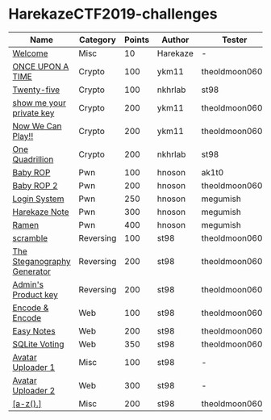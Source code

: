 # HarekazeCTF2019-challenges

|Name|Category|Points|Author|Tester|Solves|Writeup|
|----|--------|------|------|------|------|-------|
|[Welcome](welcome/README.md)|Misc|10|Harekaze|-|512|-|
|[ONCE UPON A TIME](once_upon_a_time/README.md)|Crypto|100|ykm11|theoldmoon0602|71|x|
|[Twenty-five](twenty-five/README.md)|Crypto|100|nkhrlab|st98|56|✔|
|[show me your private key](show_me_your_private_key/README.md)|Crypto|200|ykm11|theoldmoon0602|20|✔|
|[Now We Can Play!!](now_we_can_play/README.md)|Crypto|200|ykm11|theoldmoon0602|34|x|
|[One Quadrillion](one_quadrillion/README.md)|Crypto|200|nkhrlab|st98|7|✔|
|[Baby ROP](baby_rop/README.md)|Pwn|100|hnoson|ak1t0|120|✔|
|[Baby ROP 2](baby_rop_2/README.md)|Pwn|200|hnoson|theoldmoon0602|81|✔|
|[Login System](login_system/README.md)|Pwn|250|hnoson|megumish|4|✔|
|[Harekaze Note](harekaze_note/README.md)|Pwn|300|hnoson|megumish|9|✔|
|[Ramen](ramen/README.md)|Pwn|400|hnoson|megumish|2|✔|
|[scramble](scramble/README.md)|Reversing|100|st98|theoldmoon0602|68|✔|
|[The Steganography Generator](the_steganography_generator/README.md)|Reversing|200|st98|theoldmoon0602|10|✔|
|[Admin's Product key](admins_product_key/README.md)|Reversing|200|st98|theoldmoon0602|8|✔|
|[Encode & Encode](encode_and_encode/README.md)|Web|100|st98|theoldmoon0602|54|✔|
|[Easy Notes](easy_notes/README.md)|Web|200|st98|theoldmoon0602|10|✔|
|[SQLite Voting](sqlite_voting/README.md)|Web|350|st98|theoldmoon0602|3|✔|
|[Avatar Uploader 1](avatar_uploader_1/README.md)|Misc|100|st98|-|52|✔|
|[Avatar Uploader 2](avatar_uploader_2/README.md)|Web|300|st98|-|11|✔|
|[[a-z().]](a-z/README.md)|Misc|200|st98|theoldmoon0602|36|✔|